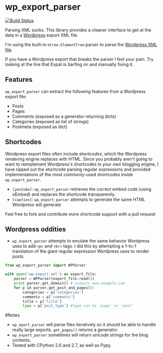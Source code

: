 # wp_export_parser

[![Build Status](https://secure.travis-ci.org/RealGeeks/wp_export_parser.png?branch=master)](http://travis-ci.org/RealGeeks/wp_export_parser)

Parsing XML sucks.  This library provides a cleaner interface to get at the data in a [Wordpress](http://wordpress.org) export XML file.  

I'm using the built-in `etree.ElementTree` parser to parse the [Wordpress XML file](http://en.blog.wordpress.com/2006/06/12/xml-import-export/).

If you have a Wordpress export that breaks the parser I feel your pain.  Try looking at the line that Expat is barfing on and manually fixing it.

## Features

`wp_export_parser` can extract the following features from a Wordpress export file:

 * Posts
 * Pages
 * Comments (exposed as a generator returning dicts)
 * Categories (exposed as list of strings)
 * Postmeta (exposed as dict)

## Shortcodes
Wordpress export files often include *shortcodes*, which the Wordpress rendering engine replaces with HTML.  Since you probably aren't going to want to reimplement Wordpress's shortcodes in your own blogging engine, I have ripped out the shortcode parsing regular expressions and provided implementations of the most commonly-used shortcodes inside `wp_export_parser`.

 * `[youtube]`: `wp_export_parser` retrieves the correct embed code (using oEmbed) and replaces the shortcode transparently.
 * `[caption]`: `wp_export_parser` attempts to generate the same HTML Wordpress will generate

Feel free to fork and contribute more shortcode support with a pull request

## Wordpress oddities
 * `wp_export_parser` attempts to emulate the same behavior Wordpress uses to add `<p>` and `<br>` tags.  I did this by attempting a 1-to-1 translation of the giant regular expression Wordpress uses to render posts.

```python
from wp_export_parser import WPParser

with open('wp-export.xml') as export_file:
    parser = WPParser(export_file.read())
    print parser.get_domain() # outputs www.example.com
    for p in parser.get_post_and_pages():
        categories = p['categories']
        comments = p['comments']
        title = p['title']
        type = p['post_type'] #type can be 'page' or 'post'
```

#Notes
 * `wp_eport_parser` will parse files iteratively so it *should* be able to handle really large exports.  `get_pages()` returns a generator.
 * `wp_export_parser` sometimes will return unicode strings for the blog contents.
 * Tested with CPython 2.6 and 2.7, as well as Pypy.
